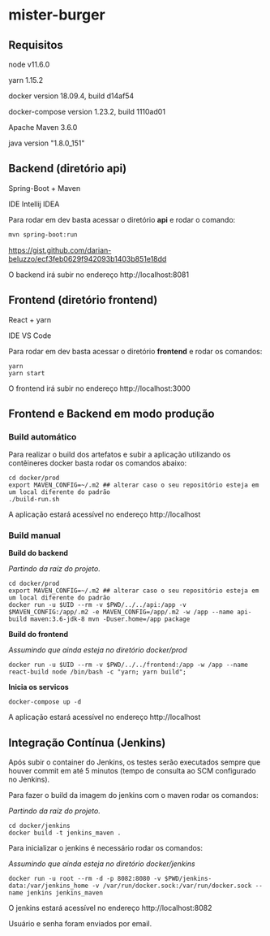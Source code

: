 # mister-burger

## Requisitos

node v11.6.0

yarn 1.15.2

docker version 18.09.4, build d14af54

docker-compose version 1.23.2, build 1110ad01

Apache Maven 3.6.0

java version "1.8.0_151"

## Backend (diretório api)

Spring-Boot + Maven

IDE Intellij IDEA

Para rodar em dev basta acessar o diretório **api** e rodar o comando:
```bash
mvn spring-boot:run
```

https://gist.github.com/darian-beluzzo/ecf3feb0629f942093b1403b851e18dd

<script src="https://gist.github.com/darian-beluzzo/ecf3feb0629f942093b1403b851e18dd.js"></script>

O backend irá subir no endereço http://localhost:8081

## Frontend (diretório frontend)

React + yarn

IDE VS Code

Para rodar em dev basta acessar o diretório **frontend** e rodar os comandos:
```
yarn
yarn start
```
O frontend irá subir no endereço http://localhost:3000

## Frontend e Backend em modo produção

### Build automático
Para realizar o build dos artefatos e subir a aplicação utilizando os contêineres docker basta rodar os comandos abaixo:
```
cd docker/prod
export MAVEN_CONFIG=~/.m2 ## alterar caso o seu repositório esteja em um local diferente do padrão
./build-run.sh
```

A aplicação estará acessível no endereço http://localhost

### Build manual

**Build do backend**

*Partindo da raíz do projeto.*

```
cd docker/prod
export MAVEN_CONFIG=~/.m2 ## alterar caso o seu repositório esteja em um local diferente do padrão
docker run -u $UID --rm -v $PWD/../../api:/app -v $MAVEN_CONFIG:/app/.m2 -e MAVEN_CONFIG=/app/.m2 -w /app --name api-build maven:3.6-jdk-8 mvn -Duser.home=/app package
```

**Build do frontend**

*Assumindo que ainda esteja no diretório docker/prod*

```
docker run -u $UID --rm -v $PWD/../../frontend:/app -w /app --name react-build node /bin/bash -c "yarn; yarn build";
```

**Inicia os servicos**
```
docker-compose up -d
```

A aplicação estará acessível no endereço http://localhost

## Integração Contínua (Jenkins)

Após subir o container do Jenkins, os testes serão executados sempre que houver commit em até 5 minutos (tempo de consulta ao SCM configurado no Jenkins).

Para fazer o build da imagem do jenkins com o maven rodar os comandos:

*Partindo da raíz do projeto.*

```
cd docker/jenkins
docker build -t jenkins_maven .
```

Para inicializar o jenkins é necessário rodar os comandos:

*Assumindo que ainda esteja no diretório docker/jenkins*

```
docker run -u root --rm -d -p 8082:8080 -v $PWD/jenkins-data:/var/jenkins_home -v /var/run/docker.sock:/var/run/docker.sock --name jenkins jenkins_maven
```

O jenkins estará acessível no endereço http://localhost:8082

Usuário e senha foram enviados por email.
